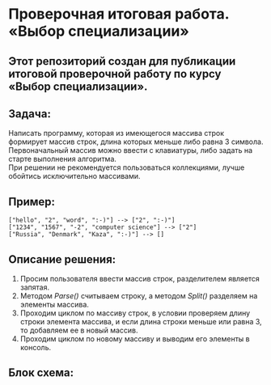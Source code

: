 # Проверочная итоговая работа. «Выбор специализации»

## Этот репозиторий создан для публикации итоговой проверочной работу по курсу «Выбор специализации».

## Задача:

Написать программу, которая из имеющегося массива строк формирует массив строк, длина которых меньше либо равна 3 символа.\
 Первоначальный массив можно ввести с клавиатуры, либо задать на старте выполнения алгоритма.\
 При решении не рекомендуется пользоваться коллекциями, лучше обойтись исключительно массивами.

## Пример:

``["hello", "2", "word", ":-)"] --> ["2", ":-)"]``\
``["1234", "1567", "-2", "computer science"] --> ["2"]``\
``["Russia", "Denmark", "Kaza", ":-)"] --> []``

## Описание решения:
1. Просим пользователя ввести массив строк, разделителем является запятая.
2. Методом *Parse()* считываем строку, а методом *Split()* разделяем на элементы массива.
3. Проходим циклом по массиву строк, в условии проверяем длину строки элемента массива, и если длина строки меньше или равна 3, то добавляем ее в новый массив.
4. Проходим циклом по новому массиву и выводим его элементы в консоль.

## Блок схема: